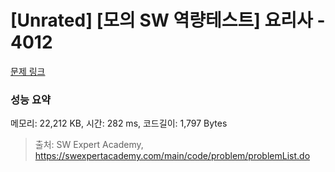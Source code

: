 # [Unrated] [모의 SW 역량테스트] 요리사 - 4012 

[문제 링크](https://swexpertacademy.com/main/code/problem/problemDetail.do?contestProbId=AWIeUtVakTMDFAVH) 

### 성능 요약

메모리: 22,212 KB, 시간: 282 ms, 코드길이: 1,797 Bytes



> 출처: SW Expert Academy, https://swexpertacademy.com/main/code/problem/problemList.do